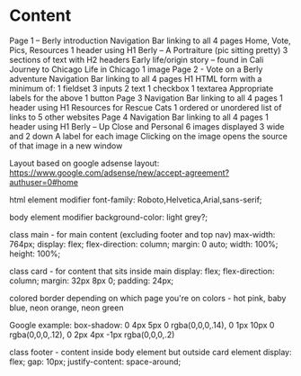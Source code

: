 # Content

Page 1 – Berly introduction
    Navigation Bar linking to all 4 pages
        Home, Vote, Pics, Resources
    1 header using H1
        Berly – A Portraiture (pic sitting pretty)
    3 sections of text with H2 headers
        Early life/origin story – found in Cali
        Journey to Chicago
        Life in Chicago
    1 image
Page 2 - Vote on a Berly adventure
    Navigation Bar linking to all 4 pages
    H1
    HTML form with a minimum of:
        1 fieldset
        3 inputs
            2 text
            1 checkbox
        1 textarea
    Appropriate labels for the above
        1 button
Page 3
    Navigation Bar linking to all 4 pages
    1 header using H1
    Resources for Rescue Cats
    1 ordered or unordered list of links to 5 other websites
Page 4
    Navigation Bar linking to all 4 pages
    1 header using H1
    Berly – Up Close and Personal
    6 images displayed 3 wide and 2 down
    A label for each image
    Clicking on the image opens the source of that image in a new window



Layout based on google adsense layout: https://www.google.com/adsense/new/accept-agreement?authuser=0#home

html element modifier
    font-family: Roboto,Helvetica,Arial,sans-serif;

body element modifier
    background-color: light grey?;

class main - for main content (excluding footer and top nav)
    max-width: 764px;
    display: flex;
    flex-direction: column;
    margin: 0 auto;
    width: 100%;
    height: 100%;

class card - for content that sits inside main
    display: flex;
    flex-direction: column;
    margin: 32px 8px 0;
    padding: 24px;

colored border depending on which page you're on
colors - hot pink, baby blue, neon orange, neon green

Google example:
box-shadow: 0 4px 5px 0 rgba(0,0,0,.14), 0 1px 10px 0 rgba(0,0,0,.12), 0 2px 4px -1px rgba(0,0,0,.2)

class footer - content inside body element but outside card element
    display: flex;
    gap: 10px;
    justify-content: space-around;
